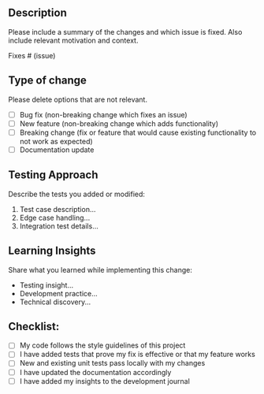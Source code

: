 ## Description
Please include a summary of the changes and which issue is fixed. Also include relevant motivation and context.

Fixes # (issue)

## Type of change
Please delete options that are not relevant.

- [ ] Bug fix (non-breaking change which fixes an issue)
- [ ] New feature (non-breaking change which adds functionality)
- [ ] Breaking change (fix or feature that would cause existing functionality to not work as expected)
- [ ] Documentation update

## Testing Approach
Describe the tests you added or modified:

1. Test case description...
2. Edge case handling...
3. Integration test details...

## Learning Insights
Share what you learned while implementing this change:

- Testing insight...
- Development practice...
- Technical discovery...

## Checklist:
- [ ] My code follows the style guidelines of this project
- [ ] I have added tests that prove my fix is effective or that my feature works
- [ ] New and existing unit tests pass locally with my changes
- [ ] I have updated the documentation accordingly
- [ ] I have added my insights to the development journal